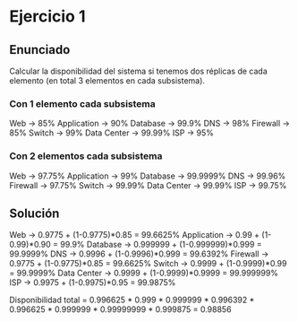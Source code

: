 # Ejercicio 1

## Enunciado

Calcular la disponibilidad del sistema si tenemos dos réplicas de cada elemento (en total 3 elementos en cada subsistema).

### Con 1 elemento cada subsistema 

Web -> 85%
Application -> 90%
Database -> 99.9%
DNS -> 98%
Firewall -> 85%
Switch -> 99%
Data Center -> 99.99%
ISP -> 95%


### Con 2 elementos cada subsistema 

Web -> 97.75%
Application -> 99%
Database -> 99.9999%
DNS -> 99.96%
Firewall -> 97.75%
Switch -> 99.99%
Data Center -> 99.99%
ISP -> 99.75%

## Solución

Web -> 0.9775 + (1-0.9775)*0.85 = 99.6625%
Application -> 0.99 + (1-0.99)*0.90 = 99.9%
Database -> 0.999999 + (1-0.999999)*0.999 = 99.9999%
DNS -> 0.9996 + (1-0.9996)*0.999 = 99.6392%
Firewall -> 0.9775 + (1-0.9775)*0.85 = 99.6625%
Switch -> 0.9999 + (1-0.9999)*0.99 = 99.9999%
Data Center -> 0.9999 + (1-0.9999)*0.9999 = 99.999999%
ISP -> 0.9975 + (1-0.9975)*0.95 = 99.9875%

Disponibilidad total = 0.996625 * 0.999 * 0.999999 * 0.996392 * 0.996625 * 0.999999 * 0.99999999 * 0.999875 = 0.98856
